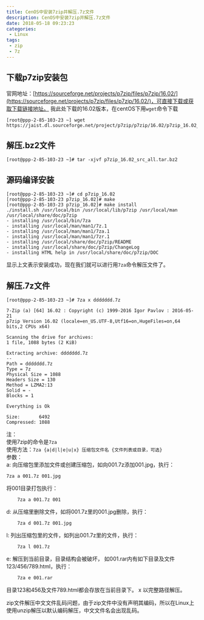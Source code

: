 ```yaml
---
title: CenOS中安装7zip并解压.7z文件
description: CenOS中安装7zip并解压.7z文件
date: 2018-05-18 09:23:23
categories:
 - Linux
tags:
 - zip
 - 7z
---
```


## 下载p7zip安装包
官网地址：[https://sourceforge.net/projects/p7zip/files/p7zip/16.02/](https://sourceforge.net/projects/p7zip/files/p7zip/16.02/)，可直接下载或获取下载链接地址。
我此处下载的16.02版本，在centOS下用```wget```命令下载
```shell
[root@ppp-2-85-103-23 ~] wget https://jaist.dl.sourceforge.net/project/p7zip/p7zip/16.02/p7zip_16.02_src_all.tar.bz2 
```
## 解压.bz2文件
```shell
[root@ppp-2-85-103-23 ~]# tar -xjvf p7zip_16.02_src_all.tar.bz2 
```
## 源码编译安装
```
[root@ppp-2-85-103-23 ~]# cd p7zip_16.02
[root@ppp-2-85-103-23 p7zip_16.02]# make
[root@ppp-2-85-103-23 p7zip_16.02]# make install
./install.sh /usr/local/bin /usr/local/lib/p7zip /usr/local/man /usr/local/share/doc/p7zip 
- installing /usr/local/bin/7za
- installing /usr/local/man/man1/7z.1
- installing /usr/local/man/man1/7za.1
- installing /usr/local/man/man1/7zr.1
- installing /usr/local/share/doc/p7zip/README
- installing /usr/local/share/doc/p7zip/ChangeLog
- installing HTML help in /usr/local/share/doc/p7zip/DOC
```
显示上文表示安装成功，现在我们就可以进行用```7za```命令解压文件了。
## 解压.7z文件
```shell
[root@ppp-2-85-103-23 ~]# 7za x ddddddd.7z 

7-Zip (a) [64] 16.02 : Copyright (c) 1999-2016 Igor Pavlov : 2016-05-21
p7zip Version 16.02 (locale=en_US.UTF-8,Utf16=on,HugeFiles=on,64 bits,2 CPUs x64)

Scanning the drive for archives:
1 file, 1088 bytes (2 KiB)

Extracting archive: ddddddd.7z
--
Path = ddddddd.7z
Type = 7z
Physical Size = 1088
Headers Size = 130
Method = LZMA2:13
Solid = -
Blocks = 1

Everything is Ok

Size:       6492
Compressed: 1088
```
注：  
使用7zip的命令是```7za```  
使用方法：```7za {a|d|l|e|u|x} 压缩包文件名 {文件列表或目录，可选}```  
参数：  
a:  向压缩包里添加文件或创建压缩包，如向001.7z添加001.jpg，执行：
```shell  
7za a 001.7z 001.jpg
```
将001目录打包执行：
```shell
    7za a 001.7z 001
```
d:  从压缩里删除文件，如将001.7z里的001.jpg删除，执行：  
```shell
    7za d 001.7z 001.jpg
```
l:  列出压缩包里的文件，如列出001.7z里的文件，执行：
```shell
    7za l 001.7z
```
e:  解压到当前目录，目录结构会被破坏，
如001.rar内有如下目录及文件123/456/789.html，执行：
```shell
    7za e 001.rar
```  
目录123和456及文件789.html都会存放在当前目录下。
x  以完整路径解压。
 
zip文件解压中文文件乱码问题，由于zip文件中没有声明其编码，所以在Linux上使用unzip解压以默认编码解压，中文文件名会出现乱码。
